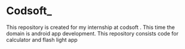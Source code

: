 # Codsoft_
This repository is created for my internship at codsoft . This time the domain is android app development. This repository consists code for calculator and flash light app
